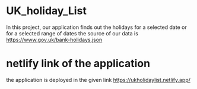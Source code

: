 # UK_holiday_List

In this project, our application finds out the holidays for a selected date or for a selected range of dates the source of our data is https://www.gov.uk/bank-holidays.json 

# netlify link of the application
the application is deployed in the given link 
https://ukholidaylist.netlify.app/

